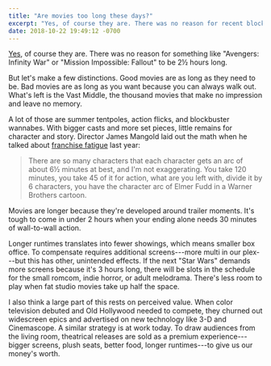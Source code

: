 ```yaml
---
title: "Are movies too long these days?"
excerpt: "Yes, of course they are. There was no reason for recent blockbusters to be as long as they were. But let's make a few distinctions, just the same."
date: 2018-10-22 19:49:12 -0700
---
```


[Yes](https://www.indiewire.com/2018/10/should-movies-be-shorter-1202014312/), of course they are. There was no reason for something like "Avengers: Infinity War" or "Mission Impossible: Fallout" to be 2&frac12; hours long.

But let's make a few distinctions. Good movies are as long as they need to be. Bad movies are as long as you want because you can always walk out. What's left is the Vast Middle, the thousand movies that make no impression and leave no memory.

A lot of those are summer tentpoles, action flicks, and blockbuster wannabes. With bigger casts and more set pieces, little remains for character and story. Director James Mangold laid out the math when he talked about [franchise fatigue](https://www.kcrw.com/news-culture/shows/the-business/james-mangold-on-logan-and-fighting-franchise-fatigue) last year:

> There are so many characters that each character gets an arc of about 6&frac12; minutes at best, and I'm not exaggerating. You take 120 minutes, you take 45 of it for action, what are you left with, divide it by 6 characters, you have the character arc of Elmer Fudd in a Warner Brothers cartoon.

Movies are longer because they're developed around trailer moments. It's tough to come in under 2 hours when your ending alone needs 30 minutes of wall-to-wall action.

Longer runtimes translates into fewer showings, which means smaller box office. To compensate requires additional screens---more multi in our plex---but this has other, unintended effects. If the next "Star Wars" demands more screens because it's 3 hours long, there will be slots in the schedule for the small romcom, indie horror, or adult melodrama. There's less room to play when fat studio movies take up half the space.

I also think a large part of this rests on perceived value. When color television debuted and Old Hollywood needed to compete, they churned out widescreen epics and advertised on new technology like 3-D and Cinemascope. A similar strategy is at work today. To draw audiences from the living room, theatrical releases are sold as a premium experience---bigger screens, plush seats, better food, longer runtimes---to give us our money's worth.
